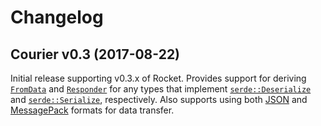 # Changelog

## Courier v0.3 (2017-08-22)

Initial release supporting v0.3.x of Rocket. Provides support for deriving [`FromData`] and
[`Responder`] for any types that implement [`serde::Deserialize`] and [`serde::Serialize`],
respectively. Also supports using both [JSON] and [MessagePack] formats for data transfer.

[Rocket]: https://rocket.rs/
[`FromData`]: https://api.rocket.rs/rocket/data/trait.FromData.html
[`Responder`]: https://api.rocket.rs/rocket/response/trait.Responder.html
[JSON]: http://www.json.org/
[MessagePack]: http://msgpack.org/index.html
[`serde::Deserialize`]: https://docs.rs/serde/1/serde/trait.Deserialize.html
[`serde::Serialize`]: https://docs.rs/serde/1/serde/trait.Serialize.html
